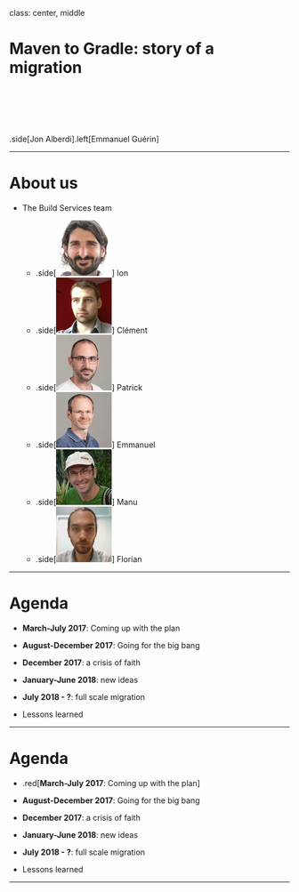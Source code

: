
class: center, middle
# Maven to Gradle: story of a migration

<div style="height:5em">&nbsp;</div>

 .side[Jon Alberdi].left[Emmanuel Guérin]


---

# About us

- The Build Services team

  - .side[![Jon](imgs/j.alberdi.jpg)] Ion
  - .side[![Clément](imgs/c.boone.png)] Clément
  - .side[![Patrick](imgs/p.bruneton.jpg)] Patrick
  - .side[![Emmanuel](imgs/e.debanne.jpg)] Emmanuel
  - .side[![Manu](imgs/e.guerin.jpg)] Manu
  - .side[![Florian](imgs/f.lherbette.jpg)] Florian

---
# Agenda

- **March-July 2017**: Coming up with the plan

- **August-December 2017**: Going for the big bang

- **December 2017**: a crisis of faith

- **January-June 2018**: new ideas

- **July 2018 - ?**: full scale migration

- Lessons learned
---
# Agenda

- .red[**March-July 2017**: Coming up with the plan]

- **August-December 2017**: Going for the big bang

- **December 2017**: a crisis of faith

- **January-June 2018**: new ideas

- **July 2018 - ?**: full scale migration

- Lessons learned
---
